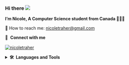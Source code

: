 ### Hi there  <img src="https://media.giphy.com/media/hvRJCLFzcasrR4ia7z/giphy.gif" width="25px"></a>

**I’m Nicole, A Computer Science student from Canada 👩🏻‍💻 <br />**
 
📧 How to reach me: nicoletraher@gmail.com <br />


🔗 &nbsp;**Connect with me**
<p align="left">
<a href="https://www.linkedin.com/in/nicole-traher-1190601a1/" target="blank"><img align="center" src="https://raw.githubusercontent.com/rahuldkjain/github-profile-readme-generator/master/src/images/icons/Social/linked-in-alt.svg" alt="nicoletraher" height="30" width="40" /></a>

<details>
 <summary><b>🛠️&nbsp;&nbsp;Languages&nbsp;and&nbsp;Tools</b></summary> 
 <br/>
 <p align="left"> <a href="https://www.cprogramming.com/" target="_blank"> <img src="https://raw.githubusercontent.com/devicons/devicon/master/icons/c/c-original.svg" alt="c" width="40" height="40"/> </a> <a href="https://www.linux.org/" target="_blank"> <img src="https://raw.githubusercontent.com/devicons/devicon/master/icons/linux/linux-original.svg" alt="linux" width="40" height="40"/> </a> <a href="https://www.python.org" target="_blank"> <img src="https://raw.githubusercontent.com/devicons/devicon/master/icons/python/python-original.svg" alt="python" width="40" height="40"/> </a> </p>

